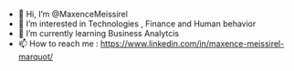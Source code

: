 - 👋 Hi, I’m @MaxenceMeissirel
- 👀 I’m interested in Technologies , Finance and Human behavior
- 🌱 I’m currently learning Business Analytcis
- 📫 How to reach me : https://www.linkedin.com/in/maxence-meissirel-marquot/

<!---
MaxenceMeissirel/MaxenceMeissirel is a ✨ special ✨ repository because its `README.md` (this file) appears on your GitHub profile.
You can click the Preview link to take a look at your changes.
--->
